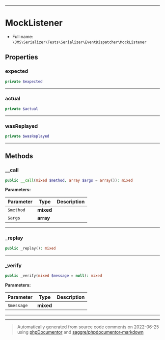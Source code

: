***

# MockListener





* Full name: `\JMS\Serializer\Tests\Serializer\EventDispatcher\MockListener`



## Properties


### expected



```php
private $expected
```






***

### actual



```php
private $actual
```






***

### wasReplayed



```php
private $wasReplayed
```






***

## Methods


### __call



```php
public __call(mixed $method, array $args = array()): mixed
```








**Parameters:**

| Parameter | Type | Description |
|-----------|------|-------------|
| `$method` | **mixed** |  |
| `$args` | **array** |  |




***

### _replay



```php
public _replay(): mixed
```











***

### _verify



```php
public _verify(mixed $message = null): mixed
```








**Parameters:**

| Parameter | Type | Description |
|-----------|------|-------------|
| `$message` | **mixed** |  |




***


***
> Automatically generated from source code comments on 2022-06-25 using [phpDocumentor](http://www.phpdoc.org/) and [saggre/phpdocumentor-markdown](https://github.com/Saggre/phpDocumentor-markdown)
